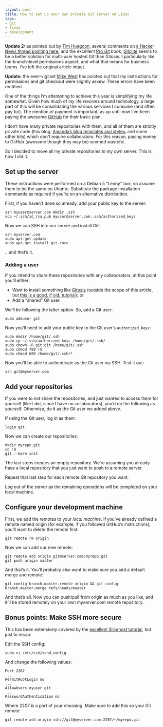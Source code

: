 ```yaml
---
layout: post
title: How to set up your own private Git server on Linux
tags:
- git
- linux
- development
---
```

**Update 2:** as pointed out by [Tim Huegdon](http://timhuegdon.com/), several comments on [a Hacker News thread pointing here](http://news.ycombinator.com/item?id=1652414), and the excellent [Pro Git](http://progit.org/book/ch4-8.html) book, [Gitolite](http://wiki.github.com/sitaramc/gitolite/) seems to be a better solution for multi-user hosted Git than Gitosis. I particularly like the branch–level permissions aspect, and what that means for business teams. I’ve left the original article intact.

**Update:** the ever–vigilant [Mike West](http://mikewest.org) has pointed out that my instructions for permissions and git checkout were slightly askew. These errors have been rectified.

One of the things I’m attempting to achieve this year is simplifying my life
somewhat. Given how much of my life revolves around technology, a large part
of this will be consolidating the various services I consume (and often pay
for). The mention of payment is important, as up until now I’ve been paying
the awesome [GitHub](http://github.com/) for their basic plan.

I don’t have many private repositories with them, and all of them are strictly
private code (this blog; [Amanda’s blog templates and
styles](http://yahnyinlondon.com); and some other bits) which don't require
collaborators. For this reason, paying money to GitHub (awesome though they
may be) seemed wasteful.

So I decided to move all my private repositories to my own server. This is how
I did it.

## Set up the server

These instructions were performed on a Debian 5 "Lenny" box, so assume them to
be the same on Ubuntu. Substitute the package installation commands as
required if you’re on an alternative distribution.

First, if you haven’t done so already, add your public key to the server:

    
    ssh myuser@server.com mkdir .ssh
    scp ~/.ssh/id_rsa.pub myuser@server.com:.ssh/authorized_keys

Now we can SSH into our server and install Git:

    
    ssh myserver.com
    sudo apt-get update
    sudo apt-get install git-core

…and that’s it.

### Adding a user

If you intend to share these repositories with any collaborators, at this
point you’ll either:

  * Want to install something like [Gitosis](http://eagain.net/gitweb/?p=gitosis.git) (outside the scope of this article, but [this is a good, if old, tutorial](http://scie.nti.st/2007/11/14/hosting-git-repositories-the-easy-and-secure-way)); or
  * Add a “shared” Git user.

We’ll be following the latter option. So, add a Git user:

    
    sudo adduser git

Now you’ll need to add your public key to the Git user’s `authorized_keys`:

    
    sudo mkdir /home/git/.ssh
    sudo cp ~/.ssh/authorized_keys /home/git/.ssh/
    sudo chown -R git:git /home/git/.ssh
    sudo chmod 700 !$
    sudo chmod 600 /home/git/.ssh/*
    

Now you’ll be able to authenticate as the Git user via SSH. Test it out:

    
    ssh git@myserver.com

## Add your repositories

If you were to not share the repositories, and just wanted to access them for
yourself (like I did, since I have no collaborators), you’d do the following
as yourself. Otherwise, do it as the Git user we added above.

If using the Git user, log in as them:

    
    login git

Now we can create our repositories:

    
    mkdir myrepo.git
    cd !$
    git --bare init

The last steps creates an empty repository. We’re assuming you already have a
local repository that you just want to push to a remote server.

Repeat that last step for each remote Git repository you want.

Log out of the server as the remaining operations will be completed on your
local machine.

## Configure your development machine

First, we add the remotes to your _local machine_. If you’ve already defined a
remote named origin (for example, if you followed GitHub’s instructions),
you’ll want to delete the remote first:

    
    git remote rm origin

Now we can add our new remote:

    
    git remote add origin git@server.com:myrepo.git
    git push origin master

And that’s it. You'll probably also want to make sure you add a default merge
and remote:

    
    git config branch.master.remote origin && git config branch.master.merge refs/heads/master

And that’s all. Now you can push/pull from origin as much as you like, and
it’ll be stored remotely on your own myserver.com remote repository.

## Bonus points: Make SSH more secure

This has been extensively covered by the [excellent Slicehost
tutorial](http://articles.slicehost.com/2009/3/31/debian-lenny-setup-page-1),
but just to recap:

Edit the SSH config:

    
    sudo vi /etc/ssh/sshd_config

And change the following values:

    
    Port 2207
    ...
    PermitRootLogin no
    ...
    AllowUsers myuser git
    ...
    PasswordAuthentication no

Where 2207 is a port of your choosing. Make sure to add this so your Git
remote:

    
    git remote add origin ssh://git@myserver.com:2207/~/myrepo.git

